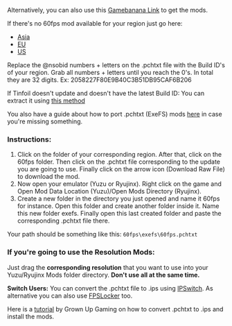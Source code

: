 Alternatively, you can also use this [Gamebanana Link](https://gamebanana.com/mods/465600) to get the mods.

If there's no 60fps mod available for your region just go here:

- [Asia](https://tinfoil.io/Title/0100F4401940A000)
- [EU](https://tinfoil.io/Title/01004800197F0000)
- [US](https://tinfoil.io/Title/0100149019460000)

Replace the @nsobid numbers + letters on the .pchtxt file with the Build ID's of your region. Grab all numbers + letters until you reach the 0's. In total they are 32 digits. Ex: 2058227F80E9B40C3B51DB95CAF6B206

If Tinfoil doesn't update and doesn't have the latest Build ID: You can extract it using [this method](https://youtu.be/d1XWoEgAgrU) 

You also have a guide about how to port .pchtxt (ExeFS) mods [here](https://github.com/StevensND/ghidra-port-mods-guide) in case you're missing something.

### Instructions:

1. Click on the folder of your corresponding region. After that, click on the 60fps folder. Then click on the .pchtxt file corresponding to the update you are going to use. Finally click on the arrow icon (Download Raw File) to download the mod.
2. Now open your emulator (Yuzu or Ryujinx). Right click on the game and Open Mod Data Location (Yuzu)/Open Mods Directory (Ryujinx).
3. Create a new folder in the directory you just opened and name it 60fps for instance. Open this folder and create another folder inside it. Name this new folder exefs. Finally open this last created folder and paste the corresponding .pchtxt file there.

Your path should be something like this: `60fps\exefs\60fps.pchtxt`

### If you're going to use the Resolution Mods:

Just drag the **corresponding resolution** that you want to use into your Yuzu/Ryujinx Mods folder directory. **Don't use all at the same time.**

**Switch Users:** You can convert the .pchtxt file to .ips using [IPSwitch](https://github.com/3096/ipswitch). As alternative you can also use [FPSLocker](https://github.com/masagrator/FPSLocker) too. 

Here is a [tutorial](https://youtu.be/m-V6Rs2sm9w?si=-b10u6yv0dhih5Kk) by Grown Up Gaming on how to convert .pchtxt to .ips and install the mods.